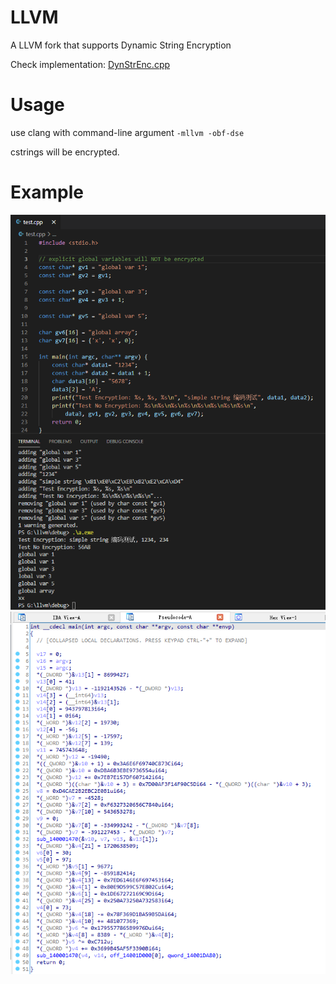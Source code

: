 # LLVM
A LLVM fork that supports Dynamic String Encryption

Check implementation: [DynStrEnc.cpp](llvm/lib/Transforms/Obfuscation/DynStrEnc.cpp)

# Usage
use clang with command-line argument `-mllvm -obf-dse`

cstrings will be encrypted.

# Example
![img 1](llvm/docs/Obfuscation/obf-dse-1.png)
![img 2](llvm/docs/Obfuscation/obf-dse-2.png)

